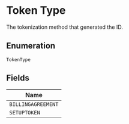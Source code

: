 
# Token Type

The tokenization method that generated the ID.

## Enumeration

`TokenType`

## Fields

| Name |
|  --- |
| `BILLINGAGREEMENT` |
| `SETUPTOKEN` |

